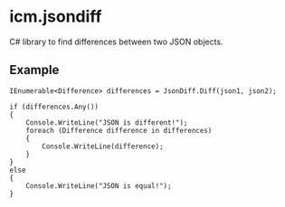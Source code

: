 icm.jsondiff
============

C# library to find differences between two JSON objects.

Example
-------

    IEnumerable<Difference> differences = JsonDiff.Diff(json1, json2);

    if (differences.Any())
    {
        Console.WriteLine("JSON is different!");
        foreach (Difference difference in differences)
        {
            Console.WriteLine(difference);
        }
    }
    else
    {
        Console.WriteLine("JSON is equal!");
    }
